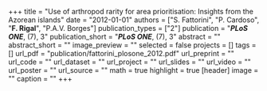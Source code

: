+++
title = "Use of arthropod rarity for area prioritisation: Insights from the Azorean islands"
date = "2012-01-01"
authors = ["S. Fattorini", "P. Cardoso", "**F. Rigal**", "P.A.V. Borges"]
publication_types = ["2"]
publication = "**_PLoS ONE_**, (7), 3"
publication_short = "**_PLoS ONE_**, (7), 3"
abstract = ""
abstract_short = ""
image_preview = ""
selected = false
projects = []
tags = []
url_pdf = "publication/fattorini_plosone_2012.pdf"
url_preprint = ""
url_code = ""
url_dataset = ""
url_project = ""
url_slides = ""
url_video = ""
url_poster = ""
url_source = ""
math = true
highlight = true
[header]
image = ""
caption = ""
+++
